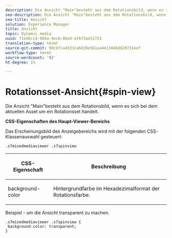 ```yaml
---
description: Die Ansicht "Main"besteht aus dem Rotationsbild, wenn es sich bei dem aktuellen Asset um ein Rotationsset handelt.
seo-description: Die Ansicht "Main"besteht aus dem Rotationsbild, wenn es sich bei dem aktuellen Asset um ein Rotationsset handelt.
seo-title: Ansicht
solution: Experience Manager
title: Ansicht
topic: Dynamic media
uuid: f1edbcc4-966a-4ec6-8ba9-a76f3ae51733
translation-type: tm+mt
source-git-commit: 90cbfca4533ca6639e561aa4e1344bdd20731eef
workflow-type: tm+mt
source-wordcount: '92'
ht-degree: 1%

---
```



# Rotationsset-Ansicht{#spin-view}

Die Ansicht &quot;Main&quot;besteht aus dem Rotationsbild, wenn es sich bei dem aktuellen Asset um ein Rotationsset handelt.

<!--<a id="section_061E550C1C1D4DB2BD663A898895B38C"></a>-->

**CSS-Eigenschaften des Haupt-Viewer-Bereichs**

Das Erscheinungsbild des Anzeigebereichs wird mit der folgenden CSS-Klassenauswahl gesteuert:

```
.s7mixedmediaviewer .s7spinview
```

<table id="table_94EE3F5BBE4547C0B4943471CEE7EDE4"> 
 <thead> 
  <tr> 
   <th colname="col1" class="entry"> <p> CSS-Eigenschaft </p> </th> 
   <th colname="col2" class="entry"> <p>Beschreibung </p> </th> 
  </tr> 
 </thead>
 <tbody> 
  <tr> 
   <td colname="col1"> <p> <span class="codeph"> background-color  </span> </p> </td> 
   <td colname="col2"> <p> Hintergrundfarbe im Hexadezimalformat der Rotationsfarbe. </p> </td> 
  </tr> 
 </tbody> 
</table>

Beispiel - um die Ansicht transparent zu machen.

```
.s7mixedmediaviewer .s7spinview { 
 background-color: transparent; 
}
```

